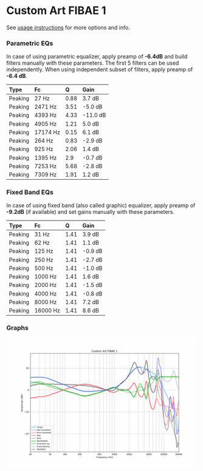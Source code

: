 # Custom Art FIBAE 1
See [usage instructions](https://github.com/jaakkopasanen/AutoEq#usage) for more options and info.

### Parametric EQs
In case of using parametric equalizer, apply preamp of **-6.4dB** and build filters manually
with these parameters. The first 5 filters can be used independently.
When using independent subset of filters, apply preamp of **-6.4 dB**.

| Type    | Fc       |    Q | Gain     |
|:--------|:---------|:-----|:---------|
| Peaking | 27 Hz    | 0.88 | 3.7 dB   |
| Peaking | 2471 Hz  | 3.51 | -5.0 dB  |
| Peaking | 4393 Hz  | 4.33 | -11.0 dB |
| Peaking | 4905 Hz  | 1.21 | 5.0 dB   |
| Peaking | 17174 Hz | 0.15 | 6.1 dB   |
| Peaking | 264 Hz   | 0.83 | -2.9 dB  |
| Peaking | 925 Hz   | 2.06 | 1.4 dB   |
| Peaking | 1395 Hz  | 2.9  | -0.7 dB  |
| Peaking | 7253 Hz  | 5.68 | -2.8 dB  |
| Peaking | 7309 Hz  | 1.91 | 1.2 dB   |

### Fixed Band EQs
In case of using fixed band (also called graphic) equalizer, apply preamp of **-9.2dB**
(if available) and set gains manually with these parameters.

| Type    | Fc       |    Q | Gain    |
|:--------|:---------|:-----|:--------|
| Peaking | 31 Hz    | 1.41 | 3.9 dB  |
| Peaking | 62 Hz    | 1.41 | 1.1 dB  |
| Peaking | 125 Hz   | 1.41 | -0.9 dB |
| Peaking | 250 Hz   | 1.41 | -2.7 dB |
| Peaking | 500 Hz   | 1.41 | -1.0 dB |
| Peaking | 1000 Hz  | 1.41 | 1.6 dB  |
| Peaking | 2000 Hz  | 1.41 | -1.5 dB |
| Peaking | 4000 Hz  | 1.41 | -0.8 dB |
| Peaking | 8000 Hz  | 1.41 | 7.2 dB  |
| Peaking | 16000 Hz | 1.41 | 8.6 dB  |

### Graphs
![](./Custom%20Art%20FIBAE%201.png)